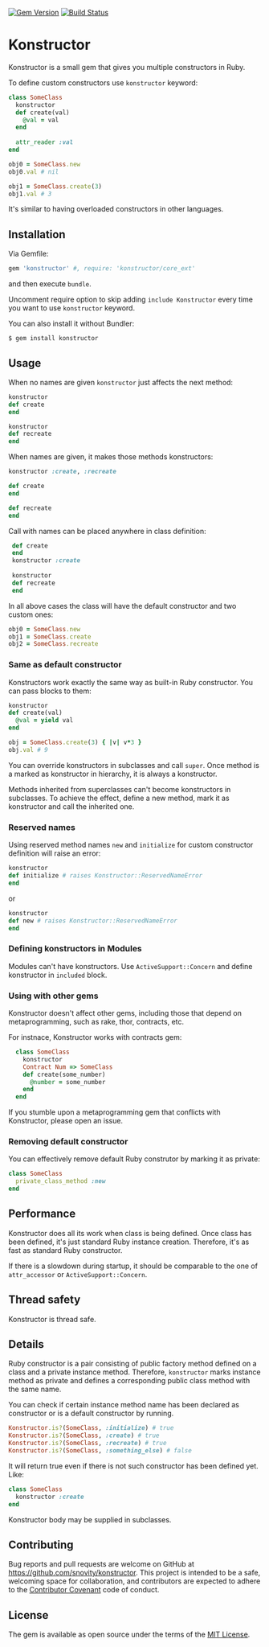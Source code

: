 [![Gem Version](http://img.shields.io/gem/v/konstructor.svg)][gem]
[![Build Status](http://img.shields.io/travis/snovity/konstructor.svg)][travis]

[gem]: https://rubygems.org/gems/konstructor
[travis]: http://travis-ci.org/snovity/konstructor

# Konstructor

Konstructor is a small gem that gives you multiple
constructors in Ruby.

To define custom constructors use `konstructor` keyword:
```ruby
class SomeClass
  konstructor
  def create(val)
    @val = val
  end 
  
  attr_reader :val
end

obj0 = SomeClass.new
obj0.val # nil

obj1 = SomeClass.create(3)
obj1.val # 3
```
It's similar to having overloaded constructors in other languages.

## Installation

Via Gemfile:

```ruby
gem 'konstructor' #, require: 'konstructor/core_ext' 
```

and then execute `bundle`. 

Uncomment require option to skip adding 
`include Konstructor` every time you want to use `konstructor` keyword. 

You can also install it without Bundler:

    $ gem install konstructor

## Usage

When no names are given `konstructor` just affects the next method:

 ```ruby
 konstructor
 def create
 end
 
 konstructor
 def recreate
 end
 ```
 
 When names are given, it makes those methods konstructors:
 
 ```ruby
 konstructor :create, :recreate
 
 def create
 end
 
 def recreate
 end
 ```
 
 Call with names can be placed anywhere in class definition:
 
 ```ruby
  def create
  end
  konstructor :create
  
  konstructor
  def recreate
  end
 ```
 
 In all above cases the class will have the default constructor 
 and two custom ones:
 
 ```ruby
 obj0 = SomeClass.new
 obj1 = SomeClass.create
 obj2 = SomeClass.recreate
 ```
 
### Same as default constructor
 
Konstructors work exactly the same way as built-in Ruby constructor.
You can pass blocks to them: 

```ruby
konstructor
def create(val)
  @val = yield val
end

obj = SomeClass.create(3) { |v| v*3 }
obj.val # 9
```

You can override konstructors in subclasses and call `super`. 
Once method is a marked as konstructor in hierarchy, 
it is always a konstructor.
                                   
Methods inherited from superclasses can't become konstructors in 
subclasses. To achieve the effect, define a new method, 
mark it as konstructor and call the inherited one. 

### Reserved names

Using reserved method names `new` and `initialize` for custom 
constructor definition will raise an error:
```ruby
konstructor
def initialize # raises Konstructor::ReservedNameError
end
```
or
```ruby
konstructor
def new # raises Konstructor::ReservedNameError
end
```

### Defining konstructors in Modules

Modules can't have konstructors. Use `ActiveSupport::Concern` and 
define konstructor in `included` block.

### Using with other gems

Konstructor doesn't affect other gems, including those
that depend on metaprogramming, such as rake, thor, contracts, etc.

For instnace, Konstructor works with contracts gem:
```ruby
  class SomeClass
    konstructor
    Contract Num => SomeClass
    def create(some_number)
      @number = some_number
    end
  end    
```
  
If you stumble upon a metaprogramming gem that 
conflicts with Konstructor, please open an issue.

### Removing default constructor

You can effectively remove default Ruby construtor
by marking it as private:
```ruby
class SomeClass
  private_class_method :new
end   
```
 
## Performance
 
Konstructor does all its work when class is being defined. Once class
has been defined, it's just standard Ruby instance creation.
Therefore, it's as fast as standard Ruby constructor. 

If there is a slowdown during startup, it should be comparable 
to the one of `attr_accessor` or `ActiveSupport::Concern`. 
  
## Thread safety
  
Konstructor is thread safe.
  
## Details

Ruby constructor is a pair consisting of public factory method defined
on a class and a private instance method. Therefore, 
`konstructor` marks instance method as private and defines a 
corresponding public class method with the same name.

You can check if certain instance method name has been declared as 
constructor or is a default constructor by running.
```ruby
Konstructor.is?(SomeClass, :initialize) # true
Konstructor.is?(SomeClass, :create) # true
Konstructor.is?(SomeClass, :recreate) # true
Konstructor.is?(SomeClass, :something_else) # false
``` 
 
It will return true even if there is not such constructor has 
been defined yet. Like:
```ruby
class SomeClass
  konstructor :create
end
```
Konstructor body may be supplied in subclasses.

## Contributing

Bug reports and pull requests are welcome on GitHub at 
https://github.com/snovity/konstructor. This project is intended to be
a safe, welcoming space for collaboration, and contributors are 
expected to adhere to the 
[Contributor Covenant](http://contributor-covenant.org) 
code of conduct.

## License

The gem is available as open source under the terms of the 
[MIT License](http://opensource.org/licenses/MIT).

